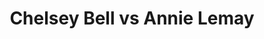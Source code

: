 ---
title: Chelsey Bell vs Annie Lemay
player1:
  name: Bell, Chelsey
  percent: 90
  wins: 1
  losses: 1
player2:
  name: Lemay, Annie
  percent: 76
  wins: 1
  losses: 1
games:
- player1:
    team: AB
    position: Lead
    percent: 89
    win: 0
    loss: 1
  player2:
    team: QC
    position: Second
    percent: 78
    win: 1
    loss: 0
  event: Hearts
  year: 2008
  draw: Round Robin(9)
  score: AB 4 - QC 8
- player1:
    team: AB
    position: Lead
    percent: 93
    win: 1
    loss: 0
  player2:
    team: QC
    position: Third
    percent: 73
    win: 0
    loss: 1
  event: Hearts
  year: 2011
  draw: Round Robin(12)
  score: QC 4 - AB 9
- player1:
    team: LAW
    position: Lead
    percent: 93
    win: 1
    loss: 0
  player2:
    team: LAR
    position: Second
    percent: 68
    win: 0
    loss: 1
  event: Trials (Women)
  year: 2005
  draw: Round Robin(13)
  score: LAW 10 - LAR 8
---